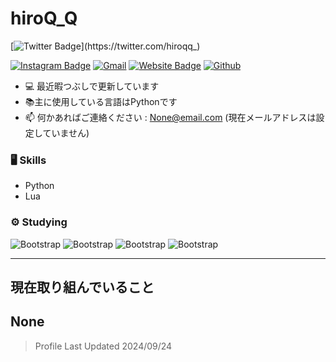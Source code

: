 # hiroQ_Q

[![Twitter Badge](https://img.shields.io/badge/-Twitter-1da1f2?labelColor=1da1f2&logo=twitter&logoColor=white&link=https://twitter.com/hiroqq_)](https://twitter.com/hiroqq_)

[![Instagram Badge](https://img.shields.io/badge/-Instagram-purple?logo=instagram&logoColor=white&link=https://instagram.com/hiroqq__//)](https://www.instagram.com/hiroqq__/)
[![Gmail](https://img.shields.io/badge/-Gmail-c14438?style=flat&logo=Gmail&logoColor=white)](mailto:None@email.com)
[![Website Badge](https://img.shields.io/badge/-Website-c14438?style=flat&logo=Google-Chrome&logoColor=white&link=https://bluearcs.jp)](https://bluearcs.jp)
[![Github](https://img.shields.io/github/followers/hiroq-q?label=Follow&style=social)](https://github.com/hiroq-q)

- 💻 最近暇つぶしで更新しています
- 📚主に使用している言語はPythonです
- 📫 何かあればご連絡ください : None@email.com (現在メールアドレスは設定していません)


### 🖥 Skills

- Python
- Lua
### ⚙️ Studying

![Bootstrap](https://img.shields.io/badge/-Python-05122A?style=flat&logo=Python&color=000000) ![Bootstrap](https://img.shields.io/badge/-JavaScript-05122A?style=flat&logo=JavaScript&color=000000) ![Bootstrap](https://img.shields.io/badge/-Lua-05122A?style=flat&logo=Lua&color=000000) ![Bootstrap](https://img.shields.io/badge/-MySQL-05122A?style=flat&logo=MySQL&color=000000)

---
## 現在取り組んでいること
None
---

<blockquote>
Profile Last Updated 2024/09/24
</blockquote>
